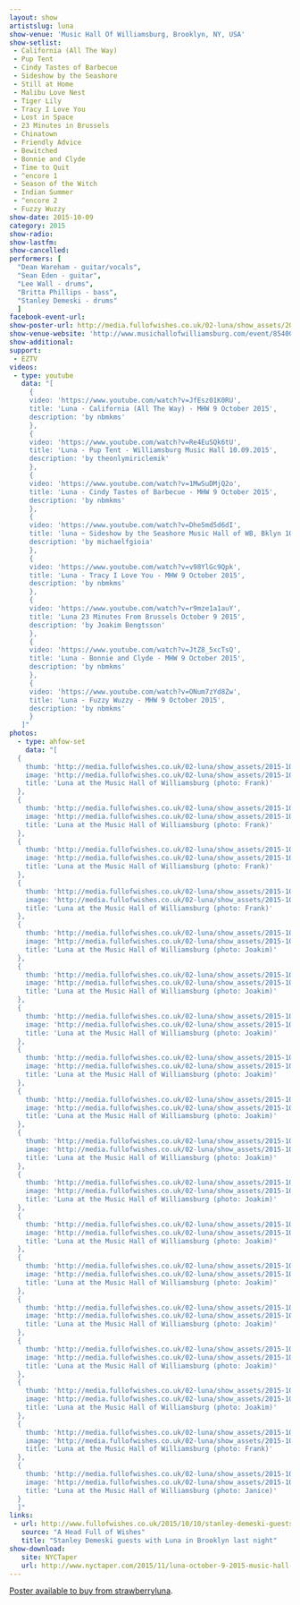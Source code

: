 ```yaml
---
layout: show
artistslug: luna
show-venue: 'Music Hall Of Williamsburg, Brooklyn, NY, USA'
show-setlist: 
 - California (All The Way)
 - Pup Tent
 - Cindy Tastes of Barbecue
 - Sideshow by the Seashore
 - Still at Home
 - Malibu Love Nest
 - Tiger Lily
 - Tracy I Love You
 - Lost in Space
 - 23 Minutes in Brussels
 - Chinatown
 - Friendly Advice
 - Bewitched
 - Bonnie and Clyde
 - Time to Quit
 - ^encore 1
 - Season of the Witch
 - Indian Summer
 - ^encore 2
 - Fuzzy Wuzzy
show-date: 2015-10-09
category: 2015
show-radio: 
show-lastfm: 
show-cancelled: 
performers: [
  "Dean Wareham - guitar/vocals",
  "Sean Eden - guitar",
  "Lee Wall - drums",
  "Britta Phillips - bass",
  "Stanley Demeski - drums"
  ]
facebook-event-url: 
show-poster-url: http://media.fullofwishes.co.uk/02-luna/show_assets/2015-10/2015-10-luna-poster-us-part-1-strawberryluna.jpg
show-venue-website: 'http://www.musichallofwilliamsburg.com/event/854003-luna-brooklyn'
show-additional: 
support:
 - EZTV
videos:
 - type: youtube
   data: "[
     {
     video: 'https://www.youtube.com/watch?v=JfEsz01K0RU',
     title: 'Luna - California (All The Way) - MHW 9 October 2015',
     description: 'by nbmkms'
     },
     {
     video: 'https://www.youtube.com/watch?v=Re4EuSQk6tU',
     title: 'Luna - Pup Tent - Williamsburg Music Hall 10.09.2015',
     description: 'by theonlymiriclemik'
     },
     {
     video: 'https://www.youtube.com/watch?v=1MwSuDMjQ2o',
     title: 'Luna - Cindy Tastes of Barbecue - MHW 9 October 2015',
     description: 'by nbmkms'
     },
     {
     video: 'https://www.youtube.com/watch?v=Dhe5md5d6dI',
     title: 'luna ~ Sideshow by the Seashore Music Hall of WB, Bklyn 10 9 15',
     description: 'by michaelfgioia'
     },
     {
     video: 'https://www.youtube.com/watch?v=v98YlGc9Qpk',
     title: 'Luna - Tracy I Love You - MHW 9 October 2015',
     description: 'by nbmkms'
     },
     {
     video: 'https://www.youtube.com/watch?v=r9mze1a1auY',
     title: 'Luna 23 Minutes From Brussels October 9 2015',
     description: 'by Joakim Bengtsson'
     },
     {
     video: 'https://www.youtube.com/watch?v=JtZ8_5xcTsQ',
     title: 'Luna - Bonnie and Clyde - MHW 9 October 2015',
     description: 'by nbmkms'
     },
     {
     video: 'https://www.youtube.com/watch?v=ONum7zYd8Zw',
     title: 'Luna - Fuzzy Wuzzy - MHW 9 October 2015',
     description: 'by nbmkms'
     }
   ]"
photos:
  - type: ahfow-set
    data: "[
  {
    thumb: 'http://media.fullofwishes.co.uk/02-luna/show_assets/2015-10-09/2015-10-09-luna-frank-silvestry-001.jpg',
    image: 'http://media.fullofwishes.co.uk/02-luna/show_assets/2015-10-09/2015-10-09-luna-frank-silvestry-001.jpg', 
    title: 'Luna at the Music Hall of Williamsburg (photo: Frank)'
  },
  {
    thumb: 'http://media.fullofwishes.co.uk/02-luna/show_assets/2015-10-09/2015-10-09-luna-frank-silvestry-002.jpg',
    image: 'http://media.fullofwishes.co.uk/02-luna/show_assets/2015-10-09/2015-10-09-luna-frank-silvestry-002.jpg', 
    title: 'Luna at the Music Hall of Williamsburg (photo: Frank)'
  },
  {
    thumb: 'http://media.fullofwishes.co.uk/02-luna/show_assets/2015-10-09/2015-10-09-luna-frank-silvestry-003.jpg',
    image: 'http://media.fullofwishes.co.uk/02-luna/show_assets/2015-10-09/2015-10-09-luna-frank-silvestry-003.jpg', 
    title: 'Luna at the Music Hall of Williamsburg (photo: Frank)'
  },
  {
    thumb: 'http://media.fullofwishes.co.uk/02-luna/show_assets/2015-10-09/2015-10-09-luna-frank-silvestry-004.jpg',
    image: 'http://media.fullofwishes.co.uk/02-luna/show_assets/2015-10-09/2015-10-09-luna-frank-silvestry-004.jpg', 
    title: 'Luna at the Music Hall of Williamsburg (photo: Frank)'
  },
  {
    thumb: 'http://media.fullofwishes.co.uk/02-luna/show_assets/2015-10-09/2015-10-09-luna-joakim-001.jpg',
    image: 'http://media.fullofwishes.co.uk/02-luna/show_assets/2015-10-09/2015-10-09-luna-joakim-001.jpg', 
    title: 'Luna at the Music Hall of Williamsburg (photo: Joakim)'
  },
  {
    thumb: 'http://media.fullofwishes.co.uk/02-luna/show_assets/2015-10-09/2015-10-09-luna-joakim-002.jpg',
    image: 'http://media.fullofwishes.co.uk/02-luna/show_assets/2015-10-09/2015-10-09-luna-joakim-002.jpg', 
    title: 'Luna at the Music Hall of Williamsburg (photo: Joakim)'
  },
  {
    thumb: 'http://media.fullofwishes.co.uk/02-luna/show_assets/2015-10-09/2015-10-09-luna-joakim-003.jpg',
    image: 'http://media.fullofwishes.co.uk/02-luna/show_assets/2015-10-09/2015-10-09-luna-joakim-003.jpg', 
    title: 'Luna at the Music Hall of Williamsburg (photo: Joakim)'
  },
  {
    thumb: 'http://media.fullofwishes.co.uk/02-luna/show_assets/2015-10-09/2015-10-09-luna-joakim-004.jpg',
    image: 'http://media.fullofwishes.co.uk/02-luna/show_assets/2015-10-09/2015-10-09-luna-joakim-004.jpg', 
    title: 'Luna at the Music Hall of Williamsburg (photo: Joakim)'
  },
  {
    thumb: 'http://media.fullofwishes.co.uk/02-luna/show_assets/2015-10-09/2015-10-09-luna-joakim-005.jpg',
    image: 'http://media.fullofwishes.co.uk/02-luna/show_assets/2015-10-09/2015-10-09-luna-joakim-005.jpg', 
    title: 'Luna at the Music Hall of Williamsburg (photo: Joakim)'
  },
  {
    thumb: 'http://media.fullofwishes.co.uk/02-luna/show_assets/2015-10-09/2015-10-09-luna-joakim-006.jpg',
    image: 'http://media.fullofwishes.co.uk/02-luna/show_assets/2015-10-09/2015-10-09-luna-joakim-006.jpg', 
    title: 'Luna at the Music Hall of Williamsburg (photo: Joakim)'
  },
  {
    thumb: 'http://media.fullofwishes.co.uk/02-luna/show_assets/2015-10-09/2015-10-09-luna-joakim-007.jpg',
    image: 'http://media.fullofwishes.co.uk/02-luna/show_assets/2015-10-09/2015-10-09-luna-joakim-007.jpg', 
    title: 'Luna at the Music Hall of Williamsburg (photo: Joakim)'
  },
  {
    thumb: 'http://media.fullofwishes.co.uk/02-luna/show_assets/2015-10-09/2015-10-09-luna-joakim-008.jpg',
    image: 'http://media.fullofwishes.co.uk/02-luna/show_assets/2015-10-09/2015-10-09-luna-joakim-008.jpg', 
    title: 'Luna at the Music Hall of Williamsburg (photo: Joakim)'
  },
  {
    thumb: 'http://media.fullofwishes.co.uk/02-luna/show_assets/2015-10-09/2015-10-09-luna-joakim-009.jpg',
    image: 'http://media.fullofwishes.co.uk/02-luna/show_assets/2015-10-09/2015-10-09-luna-joakim-009.jpg', 
    title: 'Luna at the Music Hall of Williamsburg (photo: Joakim)'
  },
  {
    thumb: 'http://media.fullofwishes.co.uk/02-luna/show_assets/2015-10-09/2015-10-09-luna-joakim-010.jpg',
    image: 'http://media.fullofwishes.co.uk/02-luna/show_assets/2015-10-09/2015-10-09-luna-joakim-010.jpg', 
    title: 'Luna at the Music Hall of Williamsburg (photo: Joakim)'
  },
  {
    thumb: 'http://media.fullofwishes.co.uk/02-luna/show_assets/2015-10-09/2015-10-09-luna-joakim-011.jpg',
    image: 'http://media.fullofwishes.co.uk/02-luna/show_assets/2015-10-09/2015-10-09-luna-joakim-011.jpg', 
    title: 'Luna at the Music Hall of Williamsburg (photo: Joakim)'
  },
  {
    thumb: 'http://media.fullofwishes.co.uk/02-luna/show_assets/2015-10-09/2015-10-09-luna-joakim-012.jpg',
    image: 'http://media.fullofwishes.co.uk/02-luna/show_assets/2015-10-09/2015-10-09-luna-joakim-012.jpg', 
    title: 'Luna at the Music Hall of Williamsburg (photo: Joakim)'
  },
  {
    thumb: 'http://media.fullofwishes.co.uk/02-luna/show_assets/2015-10-09/2015-10-09-stan-with-luna-frank.jpg',
    image: 'http://media.fullofwishes.co.uk/02-luna/show_assets/2015-10-09/2015-10-09-stan-with-luna-frank.jpg', 
    title: 'Luna at the Music Hall of Williamsburg (photo: Frank)'
  },
  {
    thumb: 'http://media.fullofwishes.co.uk/02-luna/show_assets/2015-10-09/2015-10-09-stan-with-luna-janice.jpg',
    image: 'http://media.fullofwishes.co.uk/02-luna/show_assets/2015-10-09/2015-10-09-stan-with-luna-janice.jpg', 
    title: 'Luna at the Music Hall of Williamsburg (photo: Janice)'
  }
  ]"
links: 
 - url: http://www.fullofwishes.co.uk/2015/10/10/stanley-demeski-guests-with-luna-in-brooklyn-last-night/
   source: "A Head Full of Wishes"
   title: "Stanley Demeski guests with Luna in Brooklyn last night"
show-download:
   site: NYCTaper
   url: http://www.nyctaper.com/2015/11/luna-october-9-2015-music-hall-of-williamsburg/
---
```

<a href="http://shop.strawberryluna.com/product/luna-north-american-tour-poster">Poster available to buy from strawberryluna</a>.